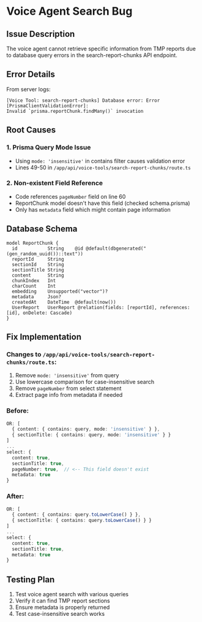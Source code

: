 # Voice Agent Search Bug

## Issue Description
The voice agent cannot retrieve specific information from TMP reports due to database query errors in the search-report-chunks API endpoint.

## Error Details
From server logs:
```
[Voice Tool: search-report-chunks] Database error: Error [PrismaClientValidationError]: 
Invalid `prisma.reportChunk.findMany()` invocation
```

## Root Causes

### 1. Prisma Query Mode Issue
- Using `mode: 'insensitive'` in contains filter causes validation error
- Lines 49-50 in `/app/api/voice-tools/search-report-chunks/route.ts`

### 2. Non-existent Field Reference
- Code references `pageNumber` field on line 60
- ReportChunk model doesn't have this field (checked schema.prisma)
- Only has `metadata` field which might contain page information

## Database Schema
```prisma
model ReportChunk {
  id           String    @id @default(dbgenerated("(gen_random_uuid())::text"))
  reportId     String
  sectionId    String
  sectionTitle String
  content      String
  chunkIndex   Int
  charCount    Int
  embedding    Unsupported("vector")?
  metadata     Json?
  createdAt    DateTime  @default(now())
  UserReport   UserReport @relation(fields: [reportId], references: [id], onDelete: Cascade)
}
```

## Fix Implementation

### Changes to `/app/api/voice-tools/search-report-chunks/route.ts`:

1. Remove `mode: 'insensitive'` from query
2. Use lowercase comparison for case-insensitive search
3. Remove `pageNumber` from select statement
4. Extract page info from metadata if needed

### Before:
```typescript
OR: [
  { content: { contains: query, mode: 'insensitive' } },
  { sectionTitle: { contains: query, mode: 'insensitive' } }
]
...
select: {
  content: true,
  sectionTitle: true,
  pageNumber: true,  // <-- This field doesn't exist
  metadata: true
}
```

### After:
```typescript
OR: [
  { content: { contains: query.toLowerCase() } },
  { sectionTitle: { contains: query.toLowerCase() } }
]
...
select: {
  content: true,
  sectionTitle: true,
  metadata: true
}
```

## Testing Plan
1. Test voice agent search with various queries
2. Verify it can find TMP report sections
3. Ensure metadata is properly returned
4. Test case-insensitive search works